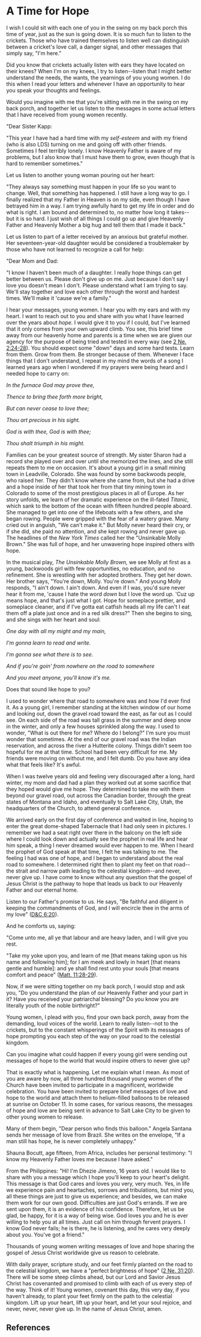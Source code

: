 # A Time for Hope

I wish I could sit with each one of you in the swing on my back porch this
time of year, just as the sun is going down. It is so much fun to listen to
the crickets. Those who have trained themselves to listen well can distinguish
between a cricket's love call, a danger signal, and other messages that simply
say, "I'm here."

Did you know that crickets actually listen with ears they have located on
their knees? When I'm on my knees, I try to listen--listen that I might better
understand the needs, the wants, the yearnings of you young women. I do this
when I read your letters and whenever I have an opportunity to hear you speak
your thoughts and feelings.

Would you imagine with me that you're sitting with me in the swing on my back
porch, and together let us listen to the messages in some actual letters that
I have received from young women recently.

"Dear Sister Kapp:

"This year I have had a hard time with my _self-esteem_ and with my friend
(who is also LDS) turning on me and going off with other friends. Sometimes I
feel terribly lonely. I know Heavenly Father is aware of my problems, but I
also know that I must have them to grow, even though that is hard to remember
sometimes."

Let us listen to another young woman pouring out her heart:

"They always say something must happen in your life so you want to change.
Well, that something has happened. I still have a long way to go. I finally
realized that my Father in Heaven is on my side, even though I have betrayed
him in a way. I am trying awfully hard to get my life in order and do what is
right. I am bound and determined to, no matter how long it takes--but it is so
hard. I just wish of all things I could go up and give Heavenly Father and
Heavenly Mother a big hug and tell them that I made it back."

Let us listen to part of a letter received by an anxious but grateful mother.
Her seventeen-year-old daughter would be considered a troublemaker by those
who have not learned to recognize a call for help:

"Dear Mom and Dad:

"I know I haven't been much of a daughter. I really hope things can get better
between us. Please don't give up on me. Just because I don't say I love you
doesn't mean I don't. Please understand what I am trying to say. We'll stay
together and love each other through the worst and hardest times. We'll make
it 'cause we're a family."

I hear your messages, young women. I hear you with my ears and with my heart.
I want to reach out to you and share with you what I have learned over the
years about _hope._ I would give it to you if I could, but I've learned that
it only comes from your own upward climb. You see, this brief time away from
our heavenly home and parents is a time when we are given our agency for the
purpose of being tried and tested in every way (see [2 Ne.
2:24-28](/scriptures/bofm/2-ne/2.24-28?lang=eng#23)). You should expect some
"down" days and some hard tests. Learn from them. Grow from them. Be stronger
because of them. Whenever I face things that I don't understand, I repeat in
my mind the words of a song I learned years ago when I wondered if my prayers
were being heard and I needed hope to carry on:

_In the furnace God may prove thee,_

_Thence to bring thee forth more bright,_

_But can never cease to love thee;_

_Thou art precious in his sight._

_God is with thee, God is with thee;_

_Thou shalt triumph in his might._

Families can be your greatest source of strength. My sister Sharon had a
record she played over and over until she memorized the lines, and she still
repeats them to me on occasion. It's about a young girl in a small mining town
in Leadville, Colorado. She was found by some backwoods people, who raised
her. They didn't know where she came from, but she had a drive and a hope
inside of her that took her from that tiny mining town in Colorado to some of
the most prestigious places in all of Europe. As her story unfolds, we learn
of her dramatic experience on the ill-fated _Titanic,_ which sank to the
bottom of the ocean with fifteen hundred people aboard. She managed to get
into one of the lifeboats with a few others, and she began rowing. People were
gripped with the fear of a watery grave. Many cried out in anguish, "We can't
make it." But Molly never heard their cry, or if she did, she paid no
attention, and she kept rowing and never gave up. The headlines of the _New
York Times_ called her the "Unsinkable Molly Brown." She was full of hope, and
her unwavering hope inspired others with hope.

In the musical play, _The Unsinkable Molly Brown,_ we see Molly at first as a
young, backwoods girl with few opportunities, no education, and no refinement.
She is wrestling with her adopted brothers. They get her down. Her brother
says, "You're down, Molly. You're down." And young Molly responds, "I ain't
down. I ain't down. And even if I was, you'd sure never hear it from me,
'cause I hate the word _down_ but I love the word _up._ 'Cuz up means hope,
and that's just what I got. Hope for someplace prettier, and someplace
cleaner, and if I've gotta eat catfish heads all my life can't I eat them off
a plate just once and in a red silk dress?" Then she begins to sing, and she
sings with her heart and soul:

_One day with all my might and my main,_

_I'm gonna learn to read and write._

_I'm gonna see what there is to see._

_And if you're goin' from nowhere on the road to somewhere_

_And you meet anyone, you'll know it's me._

Does that sound like hope to you?

I used to wonder where that road to somewhere was and how I'd ever find it. As
a young girl, I remember standing at the kitchen window of our home and
looking out, down the gravel road toward the east, as far out as I could see.
On each side of the road was tall grass in the summer and deep snow in the
winter, and only a few houses sprinkled along the way. I used to wonder, "What
is out there for me? Where do I belong?" I'm sure you must wonder that
sometimes. At the end of our gravel road was the Indian reservation, and
across the river a Hutterite colony. Things didn't seem too hopeful for me at
that time. School had been very difficult for me. My friends were moving on
without me, and I felt dumb. Do you have any idea what that feels like? It's
awful.

When I was twelve years old and feeling very discouraged after a long, hard
winter, my mom and dad had a plan they worked out at some sacrifice that they
hoped would give me hope. They determined to take me with them beyond our
gravel road, out across the Canadian border, through the great states of
Montana and Idaho, and eventually to Salt Lake City, Utah, the headquarters of
the Church, to attend general conference.

We arrived early on the first day of conference and waited in line, hoping to
enter the great dome-shaped Tabernacle that I had only seen in pictures. I
remember we had a seat right over there in the balcony on the left side where
I could look down and actually see the prophet in real life and hear him
speak, a thing I never dreamed would ever happen to me. When I heard the
prophet of God speak at that time, I felt he was talking to me. The feeling I
had was one of hope, and I began to understand about the real road to
somewhere. I determined right then to plant my feet on that road--the strait
and narrow path leading to the celestial kingdom--and never, never give up. I
have come to know without any question that the gospel of Jesus Christ is the
pathway to hope that leads us back to our Heavenly Father and our eternal
home.

Listen to our Father's promise to us. He says, "Be faithful and diligent in
keeping the commandments of God, and I will encircle thee in the arms of my
love" ([D&amp;C 6:20](/scriptures/dc-testament/dc/6.20?lang=eng#19)).

And he comforts us, saying:

"Come unto me, all ye that labour and are heavy laden, and I will give you
rest.

"Take my yoke upon you, and learn of me [that means taking upon us his name
and following him]; for I am meek and lowly in heart [that means gentle and
humble]: and ye shall find rest unto your souls [that means comfort and peace"
([Matt. 11:28-29](/scriptures/nt/matt/11.28-29?lang=eng#27)).

Now, if we were sitting together on my back porch, I would stop and ask you,
"Do you understand the plan of our Heavenly Father and your part in it? Have
you received your patriarchal blessing? Do you know you are literally youth of
the noble birthright?"

Young women, I plead with you, find your own back porch, away from the
demanding, loud voices of the world. Learn to really listen--not to the
crickets, but to the constant whisperings of the Spirit with its messages of
hope prompting you each step of the way on your road to the celestial kingdom.

Can you imagine what could happen if every young girl were sending out
messages of hope to the world that would inspire others to never give up?

That is exactly what is happening. Let me explain what I mean. As most of you
are aware by now, all three hundred thousand young women of the Church have
been invited to participate in a magnificent, worldwide celebration. You have
been invited to prepare brief messages of love and hope to the world and
attach them to helium-filled balloons to be released at sunrise on October 11.
In some cases, for various reasons, the messages of hope and love are being
sent in advance to Salt Lake City to be given to other young women to release.

Many of them begin, "Dear person who finds this balloon." Angela Santana sends
her message of love from Brazil. She writes on the envelope, "If a man still
has hope, he is never completely unhappy."

Shauna Bocutt, age fifteen, from Africa, includes her personal testimony: "I
know my Heavenly Father loves me because I have asked."

From the Philippines: "Hi! I'm Dhezie Jimeno, 16 years old. I would like to
share with you a message which I hope you'll keep to your heart's delight.
This message is that God cares and loves you very, very much. Yes, in life we
experience pain and heartaches, sorrows and tribulations, but mind you, all
these things are just to give us experience; and besides, we can make them
work for our own good. Difficulties are just God's errands. If we are sent
upon them, it is an evidence of his confidence. Therefore, let us be glad, be
happy, for it is a way of being wise. God loves you and he is ever willing to
help you at all times. Just call on him through fervent prayers. I know God
never fails; he is there, he is listening, and he cares very deeply about you.
You've got a friend."

Thousands of young women writing messages of love and hope sharing the gospel
of Jesus Christ worldwide give us reason to celebrate.

With daily prayer, scripture study, and our feet firmly planted on the road to
the celestial kingdom, we have a "perfect brightness of hope" ([2 Ne.
31:20](/scriptures/bofm/2-ne/31.20?lang=eng#19)). There will be some steep
climbs ahead, but our Lord and Savior Jesus Christ has covenanted and promised
to climb with each of us every step of the way. Think of it! Young women,
covenant this day, this very day, if you haven't already, to plant your feet
firmly on the path to the celestial kingdom. Lift up your heart, lift up your
heart, and let your soul rejoice, and never, never, never give up. In the name
of Jesus Christ, amen.

## References

